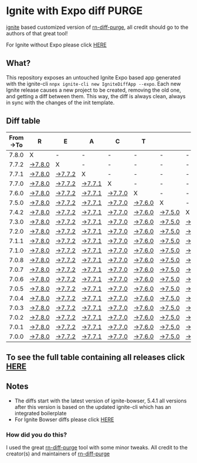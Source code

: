 # Ignite with Expo diff PURGE

[ignite](https://github.com/infinitered/ignite) based customized version of [rn-diff-purge](https://github.com/react-native-community/rn-diff-purge/), all credit should go to the authors of that great tool!

For Ignite without Expo please click [HERE](https://github.com/nirre7/ignite-diff-purge)

## What?

This repository exposes an untouched Ignite Expo based app generated with the ignite-cli
`nnpx ignite-cli new IgniteDiffApp --expo`. Each new Ignite release causes a new project to be created, removing the old one, and getting a diff between them. This way, the diff is always clean, always in sync with the changes of the init template.

## Diff table

| From->To | R                                                                                                | E                                                                                                | A                                                                                                | C                                                                                                | T                                                                                                |                                                                                                  | N                                                                                                | A                                                                                                | T                                                                                                | I                                                                                                | V                                                                                                | E                                                                                                |                                                                                                  |                                                                                                  |                                                                                                  |                                                                                                  |                                                                                                  |                                                                                                  |                                                                                                  |     |
| -------- | ------------------------------------------------------------------------------------------------ | ------------------------------------------------------------------------------------------------ | ------------------------------------------------------------------------------------------------ | ------------------------------------------------------------------------------------------------ | ------------------------------------------------------------------------------------------------ | ------------------------------------------------------------------------------------------------ | ------------------------------------------------------------------------------------------------ | ------------------------------------------------------------------------------------------------ | ------------------------------------------------------------------------------------------------ | ------------------------------------------------------------------------------------------------ | ------------------------------------------------------------------------------------------------ | ------------------------------------------------------------------------------------------------ | ------------------------------------------------------------------------------------------------ | ------------------------------------------------------------------------------------------------ | ------------------------------------------------------------------------------------------------ | ------------------------------------------------------------------------------------------------ | ------------------------------------------------------------------------------------------------ | ------------------------------------------------------------------------------------------------ | ------------------------------------------------------------------------------------------------ | --- |
| 7.8.0    | X                                                                                                | -                                                                                                | -                                                                                                | -                                                                                                | -                                                                                                | -                                                                                                | -                                                                                                | -                                                                                                | -                                                                                                | -                                                                                                | -                                                                                                | -                                                                                                | -                                                                                                | -                                                                                                | -                                                                                                | -                                                                                                | -                                                                                                | -                                                                                                | -                                                                                                | -   |
| 7.7.2    | [->7.8.0](https://github.com/nirre7/ignite-expo-diff-purge/compare/release/7.7.2..release/7.8.0) | X                                                                                                | -                                                                                                | -                                                                                                | -                                                                                                | -                                                                                                | -                                                                                                | -                                                                                                | -                                                                                                | -                                                                                                | -                                                                                                | -                                                                                                | -                                                                                                | -                                                                                                | -                                                                                                | -                                                                                                | -                                                                                                | -                                                                                                | -                                                                                                | -   |
| 7.7.1    | [->7.8.0](https://github.com/nirre7/ignite-expo-diff-purge/compare/release/7.7.1..release/7.8.0) | [->7.7.2](https://github.com/nirre7/ignite-expo-diff-purge/compare/release/7.7.1..release/7.7.2) | X                                                                                                | -                                                                                                | -                                                                                                | -                                                                                                | -                                                                                                | -                                                                                                | -                                                                                                | -                                                                                                | -                                                                                                | -                                                                                                | -                                                                                                | -                                                                                                | -                                                                                                | -                                                                                                | -                                                                                                | -                                                                                                | -                                                                                                | -   |
| 7.7.0    | [->7.8.0](https://github.com/nirre7/ignite-expo-diff-purge/compare/release/7.7.0..release/7.8.0) | [->7.7.2](https://github.com/nirre7/ignite-expo-diff-purge/compare/release/7.7.0..release/7.7.2) | [->7.7.1](https://github.com/nirre7/ignite-expo-diff-purge/compare/release/7.7.0..release/7.7.1) | X                                                                                                | -                                                                                                | -                                                                                                | -                                                                                                | -                                                                                                | -                                                                                                | -                                                                                                | -                                                                                                | -                                                                                                | -                                                                                                | -                                                                                                | -                                                                                                | -                                                                                                | -                                                                                                | -                                                                                                | -                                                                                                | -   |
| 7.6.0    | [->7.8.0](https://github.com/nirre7/ignite-expo-diff-purge/compare/release/7.6.0..release/7.8.0) | [->7.7.2](https://github.com/nirre7/ignite-expo-diff-purge/compare/release/7.6.0..release/7.7.2) | [->7.7.1](https://github.com/nirre7/ignite-expo-diff-purge/compare/release/7.6.0..release/7.7.1) | [->7.7.0](https://github.com/nirre7/ignite-expo-diff-purge/compare/release/7.6.0..release/7.7.0) | X                                                                                                | -                                                                                                | -                                                                                                | -                                                                                                | -                                                                                                | -                                                                                                | -                                                                                                | -                                                                                                | -                                                                                                | -                                                                                                | -                                                                                                | -                                                                                                | -                                                                                                | -                                                                                                | -                                                                                                | -   |
| 7.5.0    | [->7.8.0](https://github.com/nirre7/ignite-expo-diff-purge/compare/release/7.5.0..release/7.8.0) | [->7.7.2](https://github.com/nirre7/ignite-expo-diff-purge/compare/release/7.5.0..release/7.7.2) | [->7.7.1](https://github.com/nirre7/ignite-expo-diff-purge/compare/release/7.5.0..release/7.7.1) | [->7.7.0](https://github.com/nirre7/ignite-expo-diff-purge/compare/release/7.5.0..release/7.7.0) | [->7.6.0](https://github.com/nirre7/ignite-expo-diff-purge/compare/release/7.5.0..release/7.6.0) | X                                                                                                | -                                                                                                | -                                                                                                | -                                                                                                | -                                                                                                | -                                                                                                | -                                                                                                | -                                                                                                | -                                                                                                | -                                                                                                | -                                                                                                | -                                                                                                | -                                                                                                | -                                                                                                | -   |
| 7.4.2    | [->7.8.0](https://github.com/nirre7/ignite-expo-diff-purge/compare/release/7.4.2..release/7.8.0) | [->7.7.2](https://github.com/nirre7/ignite-expo-diff-purge/compare/release/7.4.2..release/7.7.2) | [->7.7.1](https://github.com/nirre7/ignite-expo-diff-purge/compare/release/7.4.2..release/7.7.1) | [->7.7.0](https://github.com/nirre7/ignite-expo-diff-purge/compare/release/7.4.2..release/7.7.0) | [->7.6.0](https://github.com/nirre7/ignite-expo-diff-purge/compare/release/7.4.2..release/7.6.0) | [->7.5.0](https://github.com/nirre7/ignite-expo-diff-purge/compare/release/7.4.2..release/7.5.0) | X                                                                                                | -                                                                                                | -                                                                                                | -                                                                                                | -                                                                                                | -                                                                                                | -                                                                                                | -                                                                                                | -                                                                                                | -                                                                                                | -                                                                                                | -                                                                                                | -                                                                                                | -   |
| 7.3.0    | [->7.8.0](https://github.com/nirre7/ignite-expo-diff-purge/compare/release/7.3.0..release/7.8.0) | [->7.7.2](https://github.com/nirre7/ignite-expo-diff-purge/compare/release/7.3.0..release/7.7.2) | [->7.7.1](https://github.com/nirre7/ignite-expo-diff-purge/compare/release/7.3.0..release/7.7.1) | [->7.7.0](https://github.com/nirre7/ignite-expo-diff-purge/compare/release/7.3.0..release/7.7.0) | [->7.6.0](https://github.com/nirre7/ignite-expo-diff-purge/compare/release/7.3.0..release/7.6.0) | [->7.5.0](https://github.com/nirre7/ignite-expo-diff-purge/compare/release/7.3.0..release/7.5.0) | [->7.4.2](https://github.com/nirre7/ignite-expo-diff-purge/compare/release/7.3.0..release/7.4.2) | X                                                                                                | -                                                                                                | -                                                                                                | -                                                                                                | -                                                                                                | -                                                                                                | -                                                                                                | -                                                                                                | -                                                                                                | -                                                                                                | -                                                                                                | -                                                                                                | -   |
| 7.2.0    | [->7.8.0](https://github.com/nirre7/ignite-expo-diff-purge/compare/release/7.2.0..release/7.8.0) | [->7.7.2](https://github.com/nirre7/ignite-expo-diff-purge/compare/release/7.2.0..release/7.7.2) | [->7.7.1](https://github.com/nirre7/ignite-expo-diff-purge/compare/release/7.2.0..release/7.7.1) | [->7.7.0](https://github.com/nirre7/ignite-expo-diff-purge/compare/release/7.2.0..release/7.7.0) | [->7.6.0](https://github.com/nirre7/ignite-expo-diff-purge/compare/release/7.2.0..release/7.6.0) | [->7.5.0](https://github.com/nirre7/ignite-expo-diff-purge/compare/release/7.2.0..release/7.5.0) | [->7.4.2](https://github.com/nirre7/ignite-expo-diff-purge/compare/release/7.2.0..release/7.4.2) | [->7.3.0](https://github.com/nirre7/ignite-expo-diff-purge/compare/release/7.2.0..release/7.3.0) | X                                                                                                | -                                                                                                | -                                                                                                | -                                                                                                | -                                                                                                | -                                                                                                | -                                                                                                | -                                                                                                | -                                                                                                | -                                                                                                | -                                                                                                | -   |
| 7.1.1    | [->7.8.0](https://github.com/nirre7/ignite-expo-diff-purge/compare/release/7.1.1..release/7.8.0) | [->7.7.2](https://github.com/nirre7/ignite-expo-diff-purge/compare/release/7.1.1..release/7.7.2) | [->7.7.1](https://github.com/nirre7/ignite-expo-diff-purge/compare/release/7.1.1..release/7.7.1) | [->7.7.0](https://github.com/nirre7/ignite-expo-diff-purge/compare/release/7.1.1..release/7.7.0) | [->7.6.0](https://github.com/nirre7/ignite-expo-diff-purge/compare/release/7.1.1..release/7.6.0) | [->7.5.0](https://github.com/nirre7/ignite-expo-diff-purge/compare/release/7.1.1..release/7.5.0) | [->7.4.2](https://github.com/nirre7/ignite-expo-diff-purge/compare/release/7.1.1..release/7.4.2) | [->7.3.0](https://github.com/nirre7/ignite-expo-diff-purge/compare/release/7.1.1..release/7.3.0) | [->7.2.0](https://github.com/nirre7/ignite-expo-diff-purge/compare/release/7.1.1..release/7.2.0) | X                                                                                                | -                                                                                                | -                                                                                                | -                                                                                                | -                                                                                                | -                                                                                                | -                                                                                                | -                                                                                                | -                                                                                                | -                                                                                                | -   |
| 7.1.0    | [->7.8.0](https://github.com/nirre7/ignite-expo-diff-purge/compare/release/7.1.0..release/7.8.0) | [->7.7.2](https://github.com/nirre7/ignite-expo-diff-purge/compare/release/7.1.0..release/7.7.2) | [->7.7.1](https://github.com/nirre7/ignite-expo-diff-purge/compare/release/7.1.0..release/7.7.1) | [->7.7.0](https://github.com/nirre7/ignite-expo-diff-purge/compare/release/7.1.0..release/7.7.0) | [->7.6.0](https://github.com/nirre7/ignite-expo-diff-purge/compare/release/7.1.0..release/7.6.0) | [->7.5.0](https://github.com/nirre7/ignite-expo-diff-purge/compare/release/7.1.0..release/7.5.0) | [->7.4.2](https://github.com/nirre7/ignite-expo-diff-purge/compare/release/7.1.0..release/7.4.2) | [->7.3.0](https://github.com/nirre7/ignite-expo-diff-purge/compare/release/7.1.0..release/7.3.0) | [->7.2.0](https://github.com/nirre7/ignite-expo-diff-purge/compare/release/7.1.0..release/7.2.0) | [->7.1.1](https://github.com/nirre7/ignite-expo-diff-purge/compare/release/7.1.0..release/7.1.1) | X                                                                                                | -                                                                                                | -                                                                                                | -                                                                                                | -                                                                                                | -                                                                                                | -                                                                                                | -                                                                                                | -                                                                                                | -   |
| 7.0.8    | [->7.8.0](https://github.com/nirre7/ignite-expo-diff-purge/compare/release/7.0.8..release/7.8.0) | [->7.7.2](https://github.com/nirre7/ignite-expo-diff-purge/compare/release/7.0.8..release/7.7.2) | [->7.7.1](https://github.com/nirre7/ignite-expo-diff-purge/compare/release/7.0.8..release/7.7.1) | [->7.7.0](https://github.com/nirre7/ignite-expo-diff-purge/compare/release/7.0.8..release/7.7.0) | [->7.6.0](https://github.com/nirre7/ignite-expo-diff-purge/compare/release/7.0.8..release/7.6.0) | [->7.5.0](https://github.com/nirre7/ignite-expo-diff-purge/compare/release/7.0.8..release/7.5.0) | [->7.4.2](https://github.com/nirre7/ignite-expo-diff-purge/compare/release/7.0.8..release/7.4.2) | [->7.3.0](https://github.com/nirre7/ignite-expo-diff-purge/compare/release/7.0.8..release/7.3.0) | [->7.2.0](https://github.com/nirre7/ignite-expo-diff-purge/compare/release/7.0.8..release/7.2.0) | [->7.1.1](https://github.com/nirre7/ignite-expo-diff-purge/compare/release/7.0.8..release/7.1.1) | [->7.1.0](https://github.com/nirre7/ignite-expo-diff-purge/compare/release/7.0.8..release/7.1.0) | X                                                                                                | -                                                                                                | -                                                                                                | -                                                                                                | -                                                                                                | -                                                                                                | -                                                                                                | -                                                                                                | -   |
| 7.0.7    | [->7.8.0](https://github.com/nirre7/ignite-expo-diff-purge/compare/release/7.0.7..release/7.8.0) | [->7.7.2](https://github.com/nirre7/ignite-expo-diff-purge/compare/release/7.0.7..release/7.7.2) | [->7.7.1](https://github.com/nirre7/ignite-expo-diff-purge/compare/release/7.0.7..release/7.7.1) | [->7.7.0](https://github.com/nirre7/ignite-expo-diff-purge/compare/release/7.0.7..release/7.7.0) | [->7.6.0](https://github.com/nirre7/ignite-expo-diff-purge/compare/release/7.0.7..release/7.6.0) | [->7.5.0](https://github.com/nirre7/ignite-expo-diff-purge/compare/release/7.0.7..release/7.5.0) | [->7.4.2](https://github.com/nirre7/ignite-expo-diff-purge/compare/release/7.0.7..release/7.4.2) | [->7.3.0](https://github.com/nirre7/ignite-expo-diff-purge/compare/release/7.0.7..release/7.3.0) | [->7.2.0](https://github.com/nirre7/ignite-expo-diff-purge/compare/release/7.0.7..release/7.2.0) | [->7.1.1](https://github.com/nirre7/ignite-expo-diff-purge/compare/release/7.0.7..release/7.1.1) | [->7.1.0](https://github.com/nirre7/ignite-expo-diff-purge/compare/release/7.0.7..release/7.1.0) | [->7.0.8](https://github.com/nirre7/ignite-expo-diff-purge/compare/release/7.0.7..release/7.0.8) | X                                                                                                | -                                                                                                | -                                                                                                | -                                                                                                | -                                                                                                | -                                                                                                | -                                                                                                | -   |
| 7.0.6    | [->7.8.0](https://github.com/nirre7/ignite-expo-diff-purge/compare/release/7.0.6..release/7.8.0) | [->7.7.2](https://github.com/nirre7/ignite-expo-diff-purge/compare/release/7.0.6..release/7.7.2) | [->7.7.1](https://github.com/nirre7/ignite-expo-diff-purge/compare/release/7.0.6..release/7.7.1) | [->7.7.0](https://github.com/nirre7/ignite-expo-diff-purge/compare/release/7.0.6..release/7.7.0) | [->7.6.0](https://github.com/nirre7/ignite-expo-diff-purge/compare/release/7.0.6..release/7.6.0) | [->7.5.0](https://github.com/nirre7/ignite-expo-diff-purge/compare/release/7.0.6..release/7.5.0) | [->7.4.2](https://github.com/nirre7/ignite-expo-diff-purge/compare/release/7.0.6..release/7.4.2) | [->7.3.0](https://github.com/nirre7/ignite-expo-diff-purge/compare/release/7.0.6..release/7.3.0) | [->7.2.0](https://github.com/nirre7/ignite-expo-diff-purge/compare/release/7.0.6..release/7.2.0) | [->7.1.1](https://github.com/nirre7/ignite-expo-diff-purge/compare/release/7.0.6..release/7.1.1) | [->7.1.0](https://github.com/nirre7/ignite-expo-diff-purge/compare/release/7.0.6..release/7.1.0) | [->7.0.8](https://github.com/nirre7/ignite-expo-diff-purge/compare/release/7.0.6..release/7.0.8) | [->7.0.7](https://github.com/nirre7/ignite-expo-diff-purge/compare/release/7.0.6..release/7.0.7) | X                                                                                                | -                                                                                                | -                                                                                                | -                                                                                                | -                                                                                                | -                                                                                                | -   |
| 7.0.5    | [->7.8.0](https://github.com/nirre7/ignite-expo-diff-purge/compare/release/7.0.5..release/7.8.0) | [->7.7.2](https://github.com/nirre7/ignite-expo-diff-purge/compare/release/7.0.5..release/7.7.2) | [->7.7.1](https://github.com/nirre7/ignite-expo-diff-purge/compare/release/7.0.5..release/7.7.1) | [->7.7.0](https://github.com/nirre7/ignite-expo-diff-purge/compare/release/7.0.5..release/7.7.0) | [->7.6.0](https://github.com/nirre7/ignite-expo-diff-purge/compare/release/7.0.5..release/7.6.0) | [->7.5.0](https://github.com/nirre7/ignite-expo-diff-purge/compare/release/7.0.5..release/7.5.0) | [->7.4.2](https://github.com/nirre7/ignite-expo-diff-purge/compare/release/7.0.5..release/7.4.2) | [->7.3.0](https://github.com/nirre7/ignite-expo-diff-purge/compare/release/7.0.5..release/7.3.0) | [->7.2.0](https://github.com/nirre7/ignite-expo-diff-purge/compare/release/7.0.5..release/7.2.0) | [->7.1.1](https://github.com/nirre7/ignite-expo-diff-purge/compare/release/7.0.5..release/7.1.1) | [->7.1.0](https://github.com/nirre7/ignite-expo-diff-purge/compare/release/7.0.5..release/7.1.0) | [->7.0.8](https://github.com/nirre7/ignite-expo-diff-purge/compare/release/7.0.5..release/7.0.8) | [->7.0.7](https://github.com/nirre7/ignite-expo-diff-purge/compare/release/7.0.5..release/7.0.7) | [->7.0.6](https://github.com/nirre7/ignite-expo-diff-purge/compare/release/7.0.5..release/7.0.6) | X                                                                                                | -                                                                                                | -                                                                                                | -                                                                                                | -                                                                                                | -   |
| 7.0.4    | [->7.8.0](https://github.com/nirre7/ignite-expo-diff-purge/compare/release/7.0.4..release/7.8.0) | [->7.7.2](https://github.com/nirre7/ignite-expo-diff-purge/compare/release/7.0.4..release/7.7.2) | [->7.7.1](https://github.com/nirre7/ignite-expo-diff-purge/compare/release/7.0.4..release/7.7.1) | [->7.7.0](https://github.com/nirre7/ignite-expo-diff-purge/compare/release/7.0.4..release/7.7.0) | [->7.6.0](https://github.com/nirre7/ignite-expo-diff-purge/compare/release/7.0.4..release/7.6.0) | [->7.5.0](https://github.com/nirre7/ignite-expo-diff-purge/compare/release/7.0.4..release/7.5.0) | [->7.4.2](https://github.com/nirre7/ignite-expo-diff-purge/compare/release/7.0.4..release/7.4.2) | [->7.3.0](https://github.com/nirre7/ignite-expo-diff-purge/compare/release/7.0.4..release/7.3.0) | [->7.2.0](https://github.com/nirre7/ignite-expo-diff-purge/compare/release/7.0.4..release/7.2.0) | [->7.1.1](https://github.com/nirre7/ignite-expo-diff-purge/compare/release/7.0.4..release/7.1.1) | [->7.1.0](https://github.com/nirre7/ignite-expo-diff-purge/compare/release/7.0.4..release/7.1.0) | [->7.0.8](https://github.com/nirre7/ignite-expo-diff-purge/compare/release/7.0.4..release/7.0.8) | [->7.0.7](https://github.com/nirre7/ignite-expo-diff-purge/compare/release/7.0.4..release/7.0.7) | [->7.0.6](https://github.com/nirre7/ignite-expo-diff-purge/compare/release/7.0.4..release/7.0.6) | [->7.0.5](https://github.com/nirre7/ignite-expo-diff-purge/compare/release/7.0.4..release/7.0.5) | X                                                                                                | -                                                                                                | -                                                                                                | -                                                                                                | -   |
| 7.0.3    | [->7.8.0](https://github.com/nirre7/ignite-expo-diff-purge/compare/release/7.0.3..release/7.8.0) | [->7.7.2](https://github.com/nirre7/ignite-expo-diff-purge/compare/release/7.0.3..release/7.7.2) | [->7.7.1](https://github.com/nirre7/ignite-expo-diff-purge/compare/release/7.0.3..release/7.7.1) | [->7.7.0](https://github.com/nirre7/ignite-expo-diff-purge/compare/release/7.0.3..release/7.7.0) | [->7.6.0](https://github.com/nirre7/ignite-expo-diff-purge/compare/release/7.0.3..release/7.6.0) | [->7.5.0](https://github.com/nirre7/ignite-expo-diff-purge/compare/release/7.0.3..release/7.5.0) | [->7.4.2](https://github.com/nirre7/ignite-expo-diff-purge/compare/release/7.0.3..release/7.4.2) | [->7.3.0](https://github.com/nirre7/ignite-expo-diff-purge/compare/release/7.0.3..release/7.3.0) | [->7.2.0](https://github.com/nirre7/ignite-expo-diff-purge/compare/release/7.0.3..release/7.2.0) | [->7.1.1](https://github.com/nirre7/ignite-expo-diff-purge/compare/release/7.0.3..release/7.1.1) | [->7.1.0](https://github.com/nirre7/ignite-expo-diff-purge/compare/release/7.0.3..release/7.1.0) | [->7.0.8](https://github.com/nirre7/ignite-expo-diff-purge/compare/release/7.0.3..release/7.0.8) | [->7.0.7](https://github.com/nirre7/ignite-expo-diff-purge/compare/release/7.0.3..release/7.0.7) | [->7.0.6](https://github.com/nirre7/ignite-expo-diff-purge/compare/release/7.0.3..release/7.0.6) | [->7.0.5](https://github.com/nirre7/ignite-expo-diff-purge/compare/release/7.0.3..release/7.0.5) | [->7.0.4](https://github.com/nirre7/ignite-expo-diff-purge/compare/release/7.0.3..release/7.0.4) | X                                                                                                | -                                                                                                | -                                                                                                | -   |
| 7.0.2    | [->7.8.0](https://github.com/nirre7/ignite-expo-diff-purge/compare/release/7.0.2..release/7.8.0) | [->7.7.2](https://github.com/nirre7/ignite-expo-diff-purge/compare/release/7.0.2..release/7.7.2) | [->7.7.1](https://github.com/nirre7/ignite-expo-diff-purge/compare/release/7.0.2..release/7.7.1) | [->7.7.0](https://github.com/nirre7/ignite-expo-diff-purge/compare/release/7.0.2..release/7.7.0) | [->7.6.0](https://github.com/nirre7/ignite-expo-diff-purge/compare/release/7.0.2..release/7.6.0) | [->7.5.0](https://github.com/nirre7/ignite-expo-diff-purge/compare/release/7.0.2..release/7.5.0) | [->7.4.2](https://github.com/nirre7/ignite-expo-diff-purge/compare/release/7.0.2..release/7.4.2) | [->7.3.0](https://github.com/nirre7/ignite-expo-diff-purge/compare/release/7.0.2..release/7.3.0) | [->7.2.0](https://github.com/nirre7/ignite-expo-diff-purge/compare/release/7.0.2..release/7.2.0) | [->7.1.1](https://github.com/nirre7/ignite-expo-diff-purge/compare/release/7.0.2..release/7.1.1) | [->7.1.0](https://github.com/nirre7/ignite-expo-diff-purge/compare/release/7.0.2..release/7.1.0) | [->7.0.8](https://github.com/nirre7/ignite-expo-diff-purge/compare/release/7.0.2..release/7.0.8) | [->7.0.7](https://github.com/nirre7/ignite-expo-diff-purge/compare/release/7.0.2..release/7.0.7) | [->7.0.6](https://github.com/nirre7/ignite-expo-diff-purge/compare/release/7.0.2..release/7.0.6) | [->7.0.5](https://github.com/nirre7/ignite-expo-diff-purge/compare/release/7.0.2..release/7.0.5) | [->7.0.4](https://github.com/nirre7/ignite-expo-diff-purge/compare/release/7.0.2..release/7.0.4) | [->7.0.3](https://github.com/nirre7/ignite-expo-diff-purge/compare/release/7.0.2..release/7.0.3) | X                                                                                                | -                                                                                                | -   |
| 7.0.1    | [->7.8.0](https://github.com/nirre7/ignite-expo-diff-purge/compare/release/7.0.1..release/7.8.0) | [->7.7.2](https://github.com/nirre7/ignite-expo-diff-purge/compare/release/7.0.1..release/7.7.2) | [->7.7.1](https://github.com/nirre7/ignite-expo-diff-purge/compare/release/7.0.1..release/7.7.1) | [->7.7.0](https://github.com/nirre7/ignite-expo-diff-purge/compare/release/7.0.1..release/7.7.0) | [->7.6.0](https://github.com/nirre7/ignite-expo-diff-purge/compare/release/7.0.1..release/7.6.0) | [->7.5.0](https://github.com/nirre7/ignite-expo-diff-purge/compare/release/7.0.1..release/7.5.0) | [->7.4.2](https://github.com/nirre7/ignite-expo-diff-purge/compare/release/7.0.1..release/7.4.2) | [->7.3.0](https://github.com/nirre7/ignite-expo-diff-purge/compare/release/7.0.1..release/7.3.0) | [->7.2.0](https://github.com/nirre7/ignite-expo-diff-purge/compare/release/7.0.1..release/7.2.0) | [->7.1.1](https://github.com/nirre7/ignite-expo-diff-purge/compare/release/7.0.1..release/7.1.1) | [->7.1.0](https://github.com/nirre7/ignite-expo-diff-purge/compare/release/7.0.1..release/7.1.0) | [->7.0.8](https://github.com/nirre7/ignite-expo-diff-purge/compare/release/7.0.1..release/7.0.8) | [->7.0.7](https://github.com/nirre7/ignite-expo-diff-purge/compare/release/7.0.1..release/7.0.7) | [->7.0.6](https://github.com/nirre7/ignite-expo-diff-purge/compare/release/7.0.1..release/7.0.6) | [->7.0.5](https://github.com/nirre7/ignite-expo-diff-purge/compare/release/7.0.1..release/7.0.5) | [->7.0.4](https://github.com/nirre7/ignite-expo-diff-purge/compare/release/7.0.1..release/7.0.4) | [->7.0.3](https://github.com/nirre7/ignite-expo-diff-purge/compare/release/7.0.1..release/7.0.3) | [->7.0.2](https://github.com/nirre7/ignite-expo-diff-purge/compare/release/7.0.1..release/7.0.2) | X                                                                                                | -   |
| 7.0.0    | [->7.8.0](https://github.com/nirre7/ignite-expo-diff-purge/compare/release/7.0.0..release/7.8.0) | [->7.7.2](https://github.com/nirre7/ignite-expo-diff-purge/compare/release/7.0.0..release/7.7.2) | [->7.7.1](https://github.com/nirre7/ignite-expo-diff-purge/compare/release/7.0.0..release/7.7.1) | [->7.7.0](https://github.com/nirre7/ignite-expo-diff-purge/compare/release/7.0.0..release/7.7.0) | [->7.6.0](https://github.com/nirre7/ignite-expo-diff-purge/compare/release/7.0.0..release/7.6.0) | [->7.5.0](https://github.com/nirre7/ignite-expo-diff-purge/compare/release/7.0.0..release/7.5.0) | [->7.4.2](https://github.com/nirre7/ignite-expo-diff-purge/compare/release/7.0.0..release/7.4.2) | [->7.3.0](https://github.com/nirre7/ignite-expo-diff-purge/compare/release/7.0.0..release/7.3.0) | [->7.2.0](https://github.com/nirre7/ignite-expo-diff-purge/compare/release/7.0.0..release/7.2.0) | [->7.1.1](https://github.com/nirre7/ignite-expo-diff-purge/compare/release/7.0.0..release/7.1.1) | [->7.1.0](https://github.com/nirre7/ignite-expo-diff-purge/compare/release/7.0.0..release/7.1.0) | [->7.0.8](https://github.com/nirre7/ignite-expo-diff-purge/compare/release/7.0.0..release/7.0.8) | [->7.0.7](https://github.com/nirre7/ignite-expo-diff-purge/compare/release/7.0.0..release/7.0.7) | [->7.0.6](https://github.com/nirre7/ignite-expo-diff-purge/compare/release/7.0.0..release/7.0.6) | [->7.0.5](https://github.com/nirre7/ignite-expo-diff-purge/compare/release/7.0.0..release/7.0.5) | [->7.0.4](https://github.com/nirre7/ignite-expo-diff-purge/compare/release/7.0.0..release/7.0.4) | [->7.0.3](https://github.com/nirre7/ignite-expo-diff-purge/compare/release/7.0.0..release/7.0.3) | [->7.0.2](https://github.com/nirre7/ignite-expo-diff-purge/compare/release/7.0.0..release/7.0.2) | [->7.0.1](https://github.com/nirre7/ignite-expo-diff-purge/compare/release/7.0.0..release/7.0.1) | X   |

## To see the full table containing all releases click [HERE](https://nirre7.github.io/ignite-expo-diff-purge/)

## Notes

- The diffs start with the latest version of ignite-bowser, 5.4.1 all versions after this version is based on the updated ignite-cli which has an integrated boilerplate
- For Ignite Bowser diffs please click [HERE](https://github.com/nirre7/ignite-bowser-diff-purge)

### How did you do this?

I used the great [rn-diff-purge](https://github.com/react-native-community/rn-diff-purge/) tool with some minor tweaks.
All credit to the creator(s) and maintainers of [rn-diff-purge](https://github.com/react-native-community/rn-diff-purge/)

